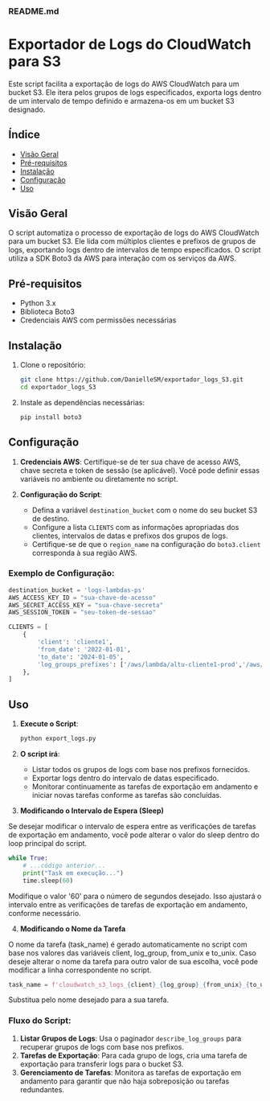 
### README.md

# Exportador de Logs do CloudWatch para S3

Este script facilita a exportação de logs do AWS CloudWatch para um bucket S3. Ele itera pelos grupos de logs especificados, exporta logs dentro de um intervalo de tempo definido e armazena-os em um bucket S3 designado.

## Índice

- [Visão Geral](#visão-geral)
- [Pré-requisitos](#pré-requisitos)
- [Instalação](#instalação)
- [Configuração](#configuração)
- [Uso](#uso)


## Visão Geral

O script automatiza o processo de exportação de logs do AWS CloudWatch para um bucket S3. Ele lida com múltiplos clientes e prefixos de grupos de logs, exportando logs dentro de intervalos de tempo especificados. O script utiliza a SDK Boto3 da AWS para interação com os serviços da AWS.

## Pré-requisitos

- Python 3.x
- Biblioteca Boto3
- Credenciais AWS com permissões necessárias

## Instalação

1. Clone o repositório:
   ```bash
   git clone https://github.com/DanielleSM/exportador_logs_S3.git
   cd exportador_logs_S3
   ```

2. Instale as dependências necessárias:
   ```bash
   pip install boto3
   ```

## Configuração

1. **Credenciais AWS**: Certifique-se de ter sua chave de acesso AWS, chave secreta e token de sessão (se aplicável). Você pode definir essas variáveis no ambiente ou diretamente no script.

2. **Configuração do Script**:
   - Defina a variável `destination_bucket` com o nome do seu bucket S3 de destino.
   - Configure a lista `CLIENTS` com as informações apropriadas dos clientes, intervalos de datas e prefixos dos grupos de logs.
   - Certifique-se de que o `region_name` na configuração do `boto3.client` corresponda à sua região AWS.

### Exemplo de Configuração:
```python
destination_bucket = 'logs-lambdas-ps'
AWS_ACCESS_KEY_ID = "sua-chave-de-acesso"
AWS_SECRET_ACCESS_KEY = "sua-chave-secreta"
AWS_SESSION_TOKEN = "seu-token-de-sessao"

CLIENTS = [
    {
        'client': 'cliente1', 
        'from_date': '2022-01-01', 
        'to_date': '2024-01-05', 
        'log_groups_prefixes': ['/aws/lambda/altu-cliente1-prod','/aws/lambda/altu-cliente1-dev']
    },
]
```

## Uso

1. **Execute o Script**:
   ```bash
   python export_logs.py
   ```

2. **O script irá**:
   - Listar todos os grupos de logs com base nos prefixos fornecidos.
   - Exportar logs dentro do intervalo de datas especificado.
   - Monitorar continuamente as tarefas de exportação em andamento e iniciar novas tarefas conforme as tarefas são concluídas.

3. **Modificando o Intervalo de Espera (Sleep)**
   
Se desejar modificar o intervalo de espera entre as verificações de tarefas de exportação em andamento, você pode alterar o valor do sleep dentro do loop principal do script.
```python
while True:
    # ...código anterior...
    print("Task em execução...")
    time.sleep(60) 
```
Modifique o valor '60' para o número de segundos desejado. Isso ajustará o intervalo entre as verificações de tarefas de exportação em andamento, conforme necessário.

4. **Modificando o Nome da Tarefa**
   
O nome da tarefa (task_name) é gerado automaticamente no script com base nos valores das variáveis client, log_group, from_unix e to_unix. Caso deseje alterar o nome da tarefa para outro valor de sua escolha, você pode modificar a linha correspondente no script.

```python
task_name = f'cloudwatch_s3_logs_{client}_{log_group}_{from_unix}_{to_unix}'.replace('/', '_').replace('-', '_')
```
Substitua pelo nome desejado para a sua tarefa.



### Fluxo do Script:
1. **Listar Grupos de Logs**: Usa o paginador `describe_log_groups` para recuperar grupos de logs com base nos prefixos.
2. **Tarefas de Exportação**: Para cada grupo de logs, cria uma tarefa de exportação para transferir logs para o bucket S3.
3. **Gerenciamento de Tarefas**: Monitora as tarefas de exportação em andamento para garantir que não haja sobreposição ou tarefas redundantes.
